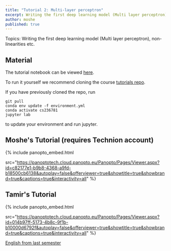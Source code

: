 ```yaml
---
title: "Tutorial 2: Multi-layer perceptron"
excerpt: Writing the first deep learning model (Multi layer perceptron), non-linearities etc
author: moshe
published: true
---
```


Topics: Writing the first deep learning model (Multi layer perceptron), non-linearities etc.

## Material

The tutorial notebook can be viewed [here](https://nbviewer.org/github/vistalab-technion/cs236781-tutorials/blob/master/t02%20-%20mlp/tutorial%202%20-MLP.ipynb?flush_cache=true).

To run it yourself we recommend cloning the course [tutorials repo](https://github.com/vistalab-technion/cs236781-tutorials).

If you have previously cloned the repo, run
```shell
git pull
conda env update -f environment.yml
conda activate cs236781
jupyter lab
```
to update your environment and run jupyter.

## Moshe's Tutorial (requires Technion account)

{% include panopto_embed.html

src="https://panoptotech.cloud.panopto.eu/Panopto/Pages/Viewer.aspx?id=c82177e1-b9b8-4368-a9fd-b18500cb6138&autoplay=false&offerviewer=true&showtitle=true&showbrand=true&captions=true&interactivity=all" %}


## Tamir's Tutorial
{% include panopto_embed.html

src="https://panoptotech.cloud.panopto.eu/Panopto/Pages/Viewer.aspx?id=014b97ff-5173-4b8c-9f1b-b10000d6792f&autoplay=false&offerviewer=true&showtitle=true&showbrand=true&captions=true&interactivity=all" %}

[English from last semester](https://panoptotech.cloud.panopto.eu/Panopto/Pages/Viewer.aspx?id=a2491a95-9c2d-4078-a551-af4200bcd695)


